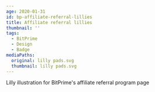 ```yaml
---
age: 2020-01-31
id: bp-affiliate-referral-lillies
title: Affiliate referral lillies
thumbnail: ''
tags:
  - BitPrime
  - Design
  - Badge
mediaPaths:
  original: lilly pads.svg
  thumbnail: lilly pads.svg
---
```

Lilly illustration for BitPrime's affiliate referral program page